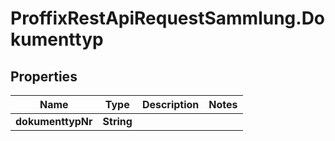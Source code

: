 # ProffixRestApiRequestSammlung.Dokumenttyp

## Properties
Name | Type | Description | Notes
------------ | ------------- | ------------- | -------------
**dokumenttypNr** | **String** |  | 


